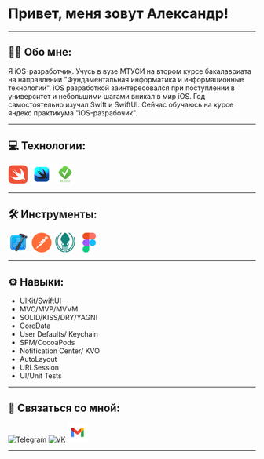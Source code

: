 # Привет, меня зовут Александр!

---

<!--
**AlexanderPleshakov/alexanderpleshakov** is a ✨ _special_ ✨ repository because its `README.md` (this file) appears on your GitHub profile.

Here are some ideas to get you started:

- 🔭 I’m currently working on ...
- 🌱 I’m currently learning ...
- 👯 I’m looking to collaborate on ...
- 🤔 I’m looking for help with ...
- 💬 Ask me about ...
- 📫 How to reach me: ...
- 😄 Pronouns: ...
- ⚡ Fun fact: ...
-->

## :man_technologist: Обо мне:

Я iOS-разработчик. Учусь в вузе МТУСИ на втором курсе бакалавриата на направлении "Фундаментальная информатика и информационные технологии". iOS разработкой заинтересовался при поступлении в университет и небольшими шагами вникал в мир iOS. Год самостоятельно изучал Swift и SwiftUI. Сейчас обучаюсь на курсе яндекс практикума "iOS-разрабочик". 

---



## 💻 Технологии:

<div>
  <img src="https://github.com/devicons/devicon/blob/master/icons/swift/swift-original.svg" title="Swift" alt="swift" width="40" height="40"/>&nbsp
  <img src="https://github.com/AlexanderPleshakov/alexanderpleshakov/blob/main/assets/swiftui.png" title="SwiftUI" alt="swiftUI" width="40" height="40"/>&nbsp
  <img src="https://github.com/AlexanderPleshakov/alexanderpleshakov/blob/main/assets/xctests.png.webp" title="UI/Unit Tests" alt="XCTest" width="40" height="40"/>&nbsp
</div>

---

## 🛠 Инструменты:

<div>
   <img src="https://github.com/devicons/devicon/blob/master/icons/xcode/xcode-original.svg" title="Xcode" alt="Xcode" width="40" height="40"/>&nbsp;
   <img src="https://github.com/AlexanderPleshakov/alexanderpleshakov/blob/main/assets/postman.svg" title="Postman" alt="Postman" width="40" height="40"/>&nbsp;
   <img src="https://github.com/AlexanderPleshakov/alexanderpleshakov/blob/main/assets/gitkraken.svg" title="GitKraken" alt="GitKraken" width="40" height="40"/>&nbsp;
   <img src="https://github.com/devicons/devicon/blob/master/icons/figma/figma-original.svg" title="figma" alt="figma" width="40" height="40"/>&nbsp;
</div>

---

## ⚙️ Навыки:
- UIKit/SwiftUI
- MVC/MVP/MVVM
- SOLID/KISS/DRY/YAGNI
- CoreData
- User Defaults/ Keychain
- SPM/CocoaPods
- Notification Center/ KVO
- AutoLayout
- URLSession
- UI/Unit Tests

---

## 🤝 Связаться со мной:

  <div id="badges">
    <a href="https://t.me/AlexanderPleshakovOne" target="_blank">
      <img src="https://cdn-icons-png.flaticon.com/512/2111/2111646.png" width="40" height="40" alt="Telegram" />
    </a>
    <a href="https://vk.com/prostoal_ex" target="_blank">
      <img src="https://cdn-icons-png.flaticon.com/512/145/145813.png" width="40" height="40" alt="VK"/>
    </a>
    <a href="mailto:alexanderpleshakovone@gmail.com" target="_blank">
      <img src="https://github.com/AlexanderPleshakov/alexanderpleshakov/blob/main/assets/gmail.png" width="40" height="40" alt="Gmail"/>
    </a>
  </div>

---

